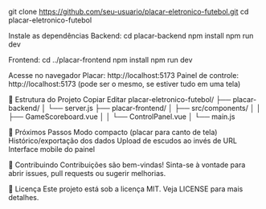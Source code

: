 git clone https://github.com/seu-usuario/placar-eletronico-futebol.git
cd placar-eletronico-futebol

Instale as dependências
Backend:
cd placar-backend
npm install
npm run dev

Frontend:
cd ../placar-frontend
npm install
npm run dev

Acesse no navegador
Placar: http://localhost:5173
Painel de controle: http://localhost:5173 (pode ser o mesmo, se estiver tudo em uma tela)

📂 Estrutura do Projeto
Copiar
Editar
placar-eletronico-futebol/
├── placar-backend/
│   └── server.js
├── placar-frontend/
│   ├── src/components/
│   │   ├── GameScoreboard.vue
│   │   └── ControlPanel.vue
│   └── main.js

🎯 Próximos Passos
 Modo compacto (placar para canto de tela)
 Histórico/exportação dos dados
 Upload de escudos ao invés de URL
 Interface mobile do painel

🤝 Contribuindo
Contribuições são bem-vindas! Sinta-se à vontade para abrir issues, pull requests ou sugerir melhorias.

📃 Licença
Este projeto está sob a licença MIT. Veja LICENSE para mais detalhes.
